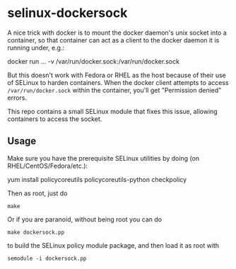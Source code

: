 # selinux-dockersock

A nice trick with docker is to mount the docker daemon's unix socket
into a container, so that container can act as a client to the docker
daemon it is running under, e.g.:

   docker run ... -v /var/run/docker.sock:/var/run/docker.sock

But this doesn't work with Fedora or RHEL as the host because of their
use of SELinux to harden containers.  When the docker client attempts
to access `/var/run/docker.sock` within the container, you'll get
"Permission denied" errors.

This repo contains a small SELinux module that fixes this issue,
allowing containers to access the socket.

## Usage

Make sure you have the prerequisite SELinux utilities by doing (on
RHEL/CentOS/Fedora/etc.):

   yum install policycoreutils policycoreutils-python checkpolicy

Then as root, just do

    make

Or if you are paranoid, without being root you can do

    make dockersock.pp

to build the SELinux policy module package, and then load it as root
with

    semodule -i dockersock.pp
